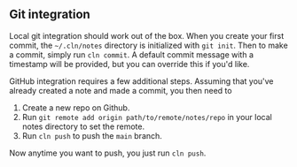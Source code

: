 ## Git integration
Local git integration should work out of the box. When you create your first commit, the `~/.cln/notes` directory is initialized with `git init`. Then to make a commit, simply run `cln commit`. A default commit message with a timestamp will be provided, but you can override this if you'd like.

GitHub integration requires a few additional steps. Assuming that you've already created a note and made a commit, you then need to

1. Create a new repo on Github.
3. Run `git remote add origin path/to/remote/notes/repo` in your local notes directory to set the remote.
4. Run `cln push` to push the `main` branch.

Now anytime you want to push, you just run `cln push`.  
